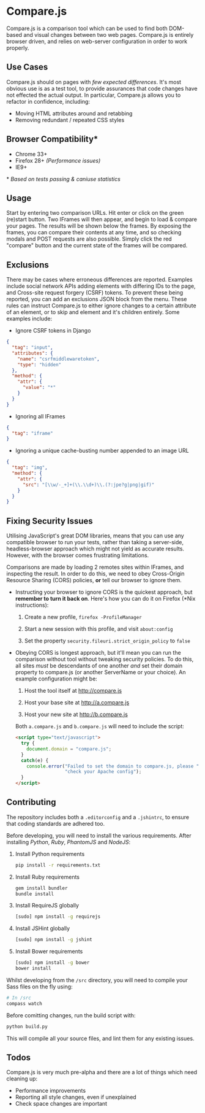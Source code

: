 Compare.js
==========

Compare.js is a comparison tool which can be used to find both DOM-based and visual changes between two web pages. Compare.js is entirely browser driven, and relies on web-server configuration in order to work properly.


Use Cases
---------
Compare.js should on pages with *few expected differences*. It's most obvious use is as a test tool, to provide assurances that code changes have not effected the actual output. In particular, Compare.js allows you to refactor in confidence, including:

* Moving HTML attributes around and retabbing
* Removing redundant / repeated CSS styles


Browser Compatibility*
---------------------
* Chrome 33+
* Firefox 28+ *(Performance issues)*
* IE9+

\* *Based on tests passing & caniuse statistics*


Usage
-----
Start by entering two comparison URLs. Hit enter or click on the green (re)start button. Two IFrames will then appear, and begin to load & compare your pages. The results will be shown below the frames. By exposing the frames, you can compare their contents at any time, and so checking modals and POST requests are also possible. Simply click the red "compare" button and the current state of the frames will be compared.

Exclusions
----------
There may be cases where erroneous differences are reported. Examples include social network APIs adding elements with differing IDs to the page, and Cross-site request forgery (CSRF) tokens. To prevent these being reported, you can add an exclusions JSON block from the menu. These rules can instruct Compare.js to either ignore changes to a certain attribute of an element, or to skip and element and it's children entirely. Some examples include:

* Ignore CSRF tokens in Django

```JSON
{
  "tag": "input",
  "attributes": {
    "name": "csrfmiddlewaretoken",
    "type": "hidden"
  },
  "method": {
    "attr": {
      "value": "*"
    }
  }
}
```
    
* Ignoring all IFrames

```JSON
{
  "tag": "iframe"
}
```
    
* Ignoring a unique cache-busting number appended to an image URL

```JSON
{
  "tag": "img",
  "method": {
    "attr": {
      "src": "[\\w/-_+]+(\\.\\d+)\\.(?:jpe?g|png|gif)"
    }
  }
}
```


Fixing Security Issues
----------------------
Utilising JavaScript's great DOM libraries, means that you can use any compatible browser to run your tests, rather than taking a server-side, headless-browser approach which might not yield as accurate results. However, with the browser comes frustrating limitations.

Comparisons are made by loading 2 remotes sites within IFrames, and inspecting the result. In order to do this, we need to obey Cross-Origin Resource Sharing (CORS) policies, **or** tell our browser to ignore them.

* Instructing your browser to ignore CORS is the quickest approach, but **remember to turn it back on**. Here's how you can do it on Firefox (*Nix instructions):

  1) Create a new profile, `firefox -ProfileManager`
  
  2) Start a new session with this profile, and visit `about:config`
  
  3) Set the property `security.fileuri.strict_origin_policy` to `false`

* Obeying CORS is longest approach, but it'll mean you can run the comparison without tool without tweaking security policies.
To do this, all sites *must* be descendants of one another *and* set their domain property to compare.js (or another ServerName or your choice). An example configuration might be:

  1) Host the tool itself at http://compare.js
  
  2) Host your base site at http://a.compare.js
  
  3) Host your new site at http://b.compare.js
  
  Both `a.compare.js` and `b.compare.js` will need to include the script:
  
  ```HTML
  <script type="text/javascript">
    try {
      document.domain = "compare.js";
    }
    catch(e) {
      console.error("Failed to set the domain to compare.js, please " +
                    "check your Apache config");
    }
  </script>
  ```


Contributing
------------
The repository includes both a `.editorconfig` and a `.jshintrc`, to ensure that coding standards are adhered too.

Before developing, you will need to install the various requirements. After installing *Python*, *Ruby*, *PhantomJS* and *NodeJS*:
1. Install Python requirements

   ```bash
   pip install -r requirements.txt
   ```
   
2. Install Ruby requirements

    ```bash
    gem install bundler
    bundle install
    ```

3. Install RequireJS globally

    ```bash
    [sudo] npm install -g requirejs
    ```

4. Install JSHint globally

    ```bash
    [sudo] npm install -g jshint
    ```

5. Install Bower requirements

    ```bash
    [sudo] npm install -g bower
    bower install
    ```

Whilst developing from the `/src` directory, you will need to compile your Sass files on the fly using:

```bash
# In /src
compass watch
```

Before comitting changes, run the build script with:
    

```bash
python build.py
```

This will compile all your source files, and lint them for any existing issues.

Todos
-----
Compare.js is very much pre-alpha and there are a lot of things which need cleaning up:

* Performance improvements
* Reporting all style changes, even if unexplained
* Check space changes are important
